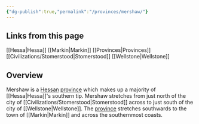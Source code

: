 ```yaml
---
{"dg-publish":true,"permalink":"/provinces/mershaw/"}
---
```


## Links from this page
[[Hessa\|Hessa]]
[[Markin\|Markin]]
[[Provinces\|Provinces]]
[[Civilizations/Stomerstood\|Stomerstood]]
[[Wellstone\|Wellstone]]
## Overview
Mershaw is a [Hessan](Hessa) [province](Provinces) which makes up a majority of [[Hessa\|Hessa]]'s southern tip. Mershaw stretches from just north of the city of [[Civilizations/Stomerstood\|Stomerstood]] across to just south of the city of [[Wellstone\|Wellstone]]. The [province](Provinces) stretches southwards to the town of [[Markin\|Markin]] and across the southernmost coasts.